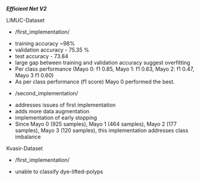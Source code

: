 ***Efficient Net V2***

LIMUC-Dataset

* /first_implementation/

- training accuracy ~98%
- validation accuracy - 75.35 %
- test accuracy - 73.84
- large gap between training and validation accuracy suggest overfitting
- Per class performance (Mayo 0: f1 0.85, Mayo 1: f1 0.63, Mayo 2: f1 0.47, Mayo 3 f1 0.60)
- As per class performance (f1 score) Mayo 0 performed the best.

* /second_implementation/

- addresses issues of first implementation
- adds more data augmentation
- implementation of early stopping
- Since Mayo 0 (925 samples), Mayo 1 (464 samples), Mayo 2 (177 samples), Mayo 3 (120 samples), this implementation addresses class imbalance

Kvasir-Dataset

* /first_implementation/

- unable to classify dye-lifted-polyps


  
